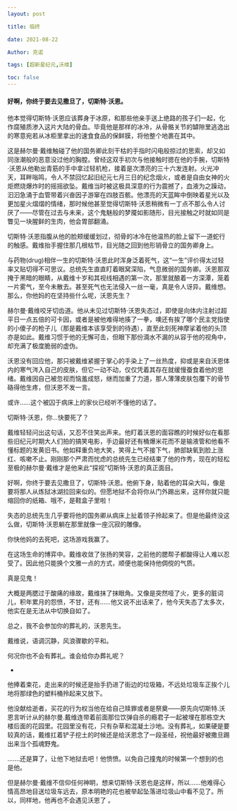 ```yaml
---
layout: post

title: 临终 

date: 2021-08-22

Author: 克诺

tags: [超新星纪元,沃维]

toc: false
---
```

#### 好啊，你终于要去见撒旦了，切斯特·沃恩。

他本觉得切斯特·沃恩应该葬身于冰原，和那些他亲手送上绝路的孩子们一起，化作腐殖质渗入这片大陆的骨血。毕竟他是那样的冰冷，从骨骼关节的罅隙里逃逸出的寒意宛若从冰柜里拿出的速食食品的保鲜膜，将他整个地裹在其中。

这是赫尔曼·戴维触碰了他的国务卿此刻干枯的手指时闪电般掠过的思索，却又如同涨潮般的恶意没过他的胸膛。曾经这双手初次与他接触时摁在他的手腕，切斯特·沃恩从他勒出青筋的手中拿过轻机枪，接着是次漂亮的三十六发连射。火光冲天，耳畔嗡鸣，令人不禁回忆起旧纪元七月三日的纪念烟火，或者是自由女神的火炬燃烧爆炸时的摇摇欲坠。戴维当时被这极具深意的行为震撼了，血液为之躁动，汩汩急涌于血管带着兴奋因子游窜在四肢百骸。他漂亮的天蓝眸中倒映着星光以及更加星火熠熠的情绪，那时候他甚至觉得切斯特·沃恩稍微有一丁点不那么令人讨厌了——尽管在过去与未来，这个鬼魅般的梦魇如影随形，目光接触之时就如同是瞥见一块腥鲜的生肉，他会胃部翻涌。

切斯特·沃恩指腹从他的脸颊缓缓划过，彻骨的冰冷在他温热的脸上留下一道蛇行的触感。戴维抬手握住那几根枯节，目光随之回到他形销骨立的国务卿身上。

与药物(drug)相伴一生的切斯特·沃恩此时浑身泛着死气，这“一生”评价得太过轻率又贴切得不可思议。总统先生直直盯着眼窝深陷，气息微弱的国务卿。沃恩那双掩于黑暗的眼睛，从戴维十岁和其视线相遇的第一次，那里就酿着一方深潭，笼着一片雾气，至今未散去。甚至死气也无法侵入一丝一毫，真是令人讶异。戴维想。那么，你他妈的在坚持些什么呢，沃恩先生？

赫尔曼·戴维咬牙切齿道。他从未见过切斯特·沃恩失态过，即使是向体内注射过超平日一点五倍的可卡因，或者是被他难得地揍了一拳，噢还有挨了哪个民主党指使的小傻子的枪子儿（那是戴维本该享受到的待遇），直至此刻死神摩挲着他的头顶亦是如此。戴维习惯于他的无懈可击，但眼下那份滴水不漏的从容于他的视角中，却充满了极度脆弱的虚伪。

沃恩没有回应他，那只被戴维紧握于掌心的手染上了一丝热度，抑或是来自沃恩体内的寒气涔入自己的皮肤，但它一动不动，仅仅凭着其存在就缓慢蚕食着他的思绪。戴维因自己被忽视而恼羞成怒，继而加重了力道，那人薄薄皮肤包覆下的骨节硌得他生疼，但沃恩不发一言。

或许……这个被囚于病床上的家伙已经听不懂他的话了。

切斯特·沃恩，你…快要死了？

戴维轻轻问出这句话，又忍不住笑出声来。他盯着沃恩的面容瞧的时候好似在看那些旧纪元时期大人们拍的搞笑电影，手边最好还有桶爆米花而不是输液管和他看不懂标题的发黄旧书。他如释重负地大笑，笑得上气不接下气，肺部缺氧到脸上涨红、咳嗽不止。刚刚那个严肃而忧虑的总统先生已经结束了他的作秀，现在的轻松至极的赫尔曼·戴维才是他来此“探视”切斯特·沃恩的真正面目。

好啊，你终于要去见撒旦了，切斯特·沃恩。他俯下身，贴着他的耳朵大叫，像是要将那人从炼狱冰湖拉回来似的。但愿地狱不会将你从门外踢出来，这样你就只能缩回你的纸箱、哦不，是鞋盒子里啦！

失态的总统先生几乎要将他的国务卿从病床上扯着领子拎起来了。但是他最终没这么做，切斯特·沃恩躺在那里就像一座沉寂的雕像。

你快他妈的去死吧，这场游戏我赢了。

在这场生命的博弈中。戴维收敛了张扬的笑容，之前他的腮帮子都酸得让人难以忍受了。因此他只能换个文雅一点的方式，顺便也能保持他倜傥的气质。

真是见鬼！

大概是两腮过于酸痛的缘故，戴维抹了抹眼角。又像是突然哑了火，更多的脏词儿，积年累月的怨愤，不甘，还有……他又说不出话来了，他今天失态了太多次，他实在是无法从中切换自如了。

总之，我不会参加你的葬礼的，沃恩先生。

戴维说，语调沉静，风浪骤歇的平和。

何况你也不会有葬礼。谁会给你办葬礼呢？

-
他捧着束花，走出来的时候还是抬手扔进了街边的垃圾箱，不远处垃圾车正挨个儿地将那绿色的塑料桶拎起来又放下。

他没献给逝者，买花的行为权当他在给自己赎罪或者是祭奠——原先向切斯特.沃恩言听计从的赫尔曼.戴维连带着前面那位饮弹自杀的瘾君子一起被埋在那栋空大楼后面的花园里。花园里没有花，只有杂草和混凝土沙地。没有葬礼，如果硬是要较真的话，戴维扛着铲子挖土的时候还是给沃恩念了一段圣经，祝他最好被撒旦踢出来当个孤魂野鬼。

.……还是算了，让他下地狱去吧！他愤愤。以免自己撞鬼的时候第一个想到的也是他。

但是赫尔曼·戴维不信仰任何神眀，想来切斯特·沃恩也是这样，所以……他难得心情高昂地目送垃圾车远去，原本明艳的花也被举起坠落进垃圾山中看不见了。所以，同样地，他再也不会遇见沃恩了 。
